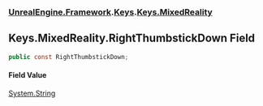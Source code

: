 ### [UnrealEngine.Framework](./UnrealEngine-Framework.md 'UnrealEngine.Framework').[Keys](./Keys.md 'UnrealEngine.Framework.Keys').[Keys.MixedReality](./Keys-MixedReality.md 'UnrealEngine.Framework.Keys.MixedReality')
## Keys.MixedReality.RightThumbstickDown Field
  
```csharp
public const RightThumbstickDown;
```
#### Field Value
[System.String](https://docs.microsoft.com/en-us/dotnet/api/System.String 'System.String')  

